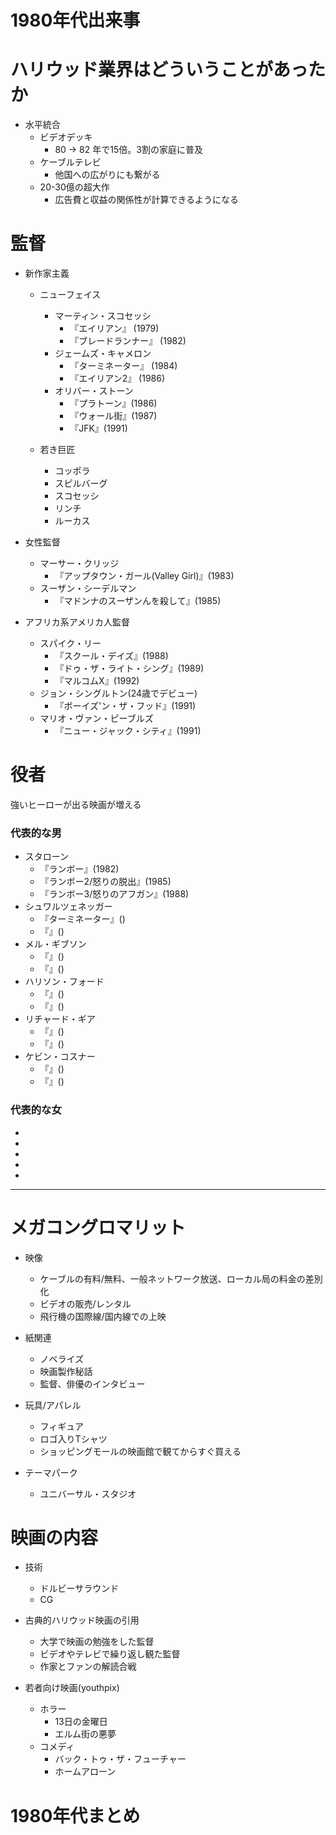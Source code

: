 # 1980年代出来事

# ハリウッド業界はどういうことがあったか

- 水平統合
  - ビデオデッキ
    - 80 -> 82 年で15倍。3割の家庭に普及
  - ケーブルテレビ
    - 他国への広がりにも繋がる
  - 20-30億の超大作
    - 広告費と収益の関係性が計算できるようになる

# 監督

- 新作家主義
  - ニューフェイス
    - マーティン・スコセッシ
      - 『エイリアン』 (1979)
      - 『ブレードランナー』 (1982)
    - ジェームズ・キャメロン
      - 『ターミネーター』 (1984)
      - 『エイリアン2』 (1986)
    - オリバー・ストーン
      - 『プラトーン』(1986)
      - 『ウォール街』(1987)
      - 『JFK』(1991)

  - 若き巨匠
    - コッポラ
    - スピルバーグ
    - スコセッシ
    - リンチ
    - ルーカス

- 女性監督
  - マーサー・クリッジ
    - 『アップタウン・ガール(Valley Girl)』(1983)
  - スーザン・シーデルマン
    - 『マドンナのスーザンんを殺して』(1985)

- アフリカ系アメリカ人監督
  - スパイク・リー
    - 『スクール・デイズ』(1988)
    - 『ドゥ・ザ・ライト・シング』(1989)
    - 『マルコムX』(1992)
  - ジョン・シングルトン(24歳でデビュー)
    - 『ボーイズ'ン・ザ・フッド』(1991)
  - マリオ・ヴァン・ピーブルズ
    - 『ニュー・ジャック・シティ』(1991)

# 役者
強いヒーローが出る映画が増える

### 代表的な男
<!--レーガン政権が強いアメリカを宣伝していた時代-->
- スタローン
  - 『ランボー』(1982)
  - 『ランボー2/怒りの脱出』(1985)
  - 『ランボー3/怒りのアフガン』(1988)
- シュワルツェネッガー
  - 『ターミネーター』()
  - 『』()
- メル・ギブソン
  - 『』()
  - 『』()
- ハリソン・フォード
  - 『』()
  - 『』()
- リチャード・ギア
  - 『』()
  - 『』()
- ケビン・コスナー
  - 『』()
  - 『』()

### 代表的な女
-
-
-
-
-

---

# メガコングロマリット
- 映像
  - ケーブルの有料/無料、一般ネットワーク放送、ローカル局の料金の差別化
  - ビデオの販売/レンタル
  - 飛行機の国際線/国内線での上映

- 紙関連
  - ノベライズ
  - 映画製作秘話
  - 監督、俳優のインタビュー

- 玩具/アパレル
  - フィギュア
  - ロゴ入りTシャツ
  - ショッピングモールの映画館で観てからすぐ買える

- テーマパーク
  - ユニバーサル・スタジオ

# 映画の内容

- 技術
  - ドルビーサラウンド
  - CG

- 古典的ハリウッド映画の引用
  - 大学で映画の勉強をした監督
  - ビデオやテレビで繰り返し観た監督
  - 作家とファンの解読合戦

- 若者向け映画(youthpix)
  - ホラー
    - 13日の金曜日
    - エルム街の悪夢
  - コメディ
    - バック・トゥ・ザ・フューチャー
    - ホームアローン

# 1980年代まとめ
